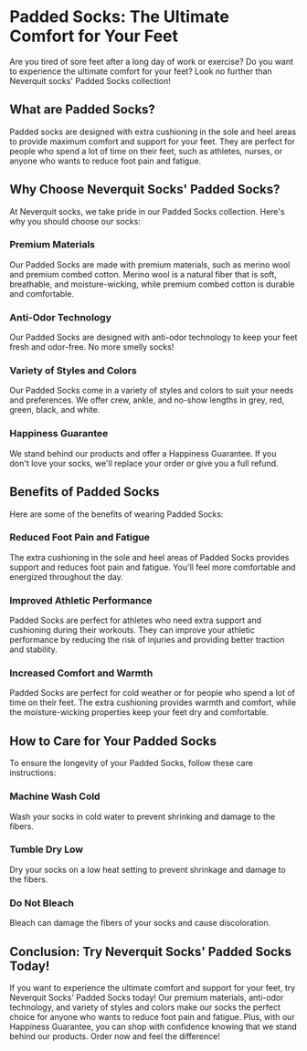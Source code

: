 # Padded Socks: The Ultimate Comfort for Your Feet

Are you tired of sore feet after a long day of work or exercise? Do you want to experience the ultimate comfort for your feet? Look no further than Neverquit socks' Padded Socks collection!

## What are Padded Socks?

Padded socks are designed with extra cushioning in the sole and heel areas to provide maximum comfort and support for your feet. They are perfect for people who spend a lot of time on their feet, such as athletes, nurses, or anyone who wants to reduce foot pain and fatigue.

## Why Choose Neverquit Socks' Padded Socks?

At Neverquit socks, we take pride in our Padded Socks collection. Here's why you should choose our socks:

### Premium Materials

Our Padded Socks are made with premium materials, such as merino wool and premium combed cotton. Merino wool is a natural fiber that is soft, breathable, and moisture-wicking, while premium combed cotton is durable and comfortable.

### Anti-Odor Technology

Our Padded Socks are designed with anti-odor technology to keep your feet fresh and odor-free. No more smelly socks!

### Variety of Styles and Colors

Our Padded Socks come in a variety of styles and colors to suit your needs and preferences. We offer crew, ankle, and no-show lengths in grey, red, green, black, and white.

### Happiness Guarantee

We stand behind our products and offer a Happiness Guarantee. If you don't love your socks, we'll replace your order or give you a full refund.

## Benefits of Padded Socks

Here are some of the benefits of wearing Padded Socks:

### Reduced Foot Pain and Fatigue

The extra cushioning in the sole and heel areas of Padded Socks provides support and reduces foot pain and fatigue. You'll feel more comfortable and energized throughout the day.

### Improved Athletic Performance

Padded Socks are perfect for athletes who need extra support and cushioning during their workouts. They can improve your athletic performance by reducing the risk of injuries and providing better traction and stability.

### Increased Comfort and Warmth

Padded Socks are perfect for cold weather or for people who spend a lot of time on their feet. The extra cushioning provides warmth and comfort, while the moisture-wicking properties keep your feet dry and comfortable.

## How to Care for Your Padded Socks

To ensure the longevity of your Padded Socks, follow these care instructions:

### Machine Wash Cold

Wash your socks in cold water to prevent shrinking and damage to the fibers.

### Tumble Dry Low

Dry your socks on a low heat setting to prevent shrinkage and damage to the fibers.

### Do Not Bleach

Bleach can damage the fibers of your socks and cause discoloration.

## Conclusion: Try Neverquit Socks' Padded Socks Today!

If you want to experience the ultimate comfort and support for your feet, try Neverquit Socks' Padded Socks today! Our premium materials, anti-odor technology, and variety of styles and colors make our socks the perfect choice for anyone who wants to reduce foot pain and fatigue. Plus, with our Happiness Guarantee, you can shop with confidence knowing that we stand behind our products. Order now and feel the difference!